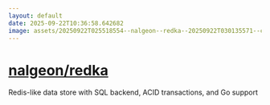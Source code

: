 ```yaml
---
layout: default
date: 2025-09-22T10:36:58.642682
image: assets/20250922T025518554--nalgeon--redka--20250922T030135571--cropped.png
---
```


# [nalgeon/redka](https://github.com/nalgeon/redka)

Redis-like data store with SQL backend, ACID transactions, and Go support
